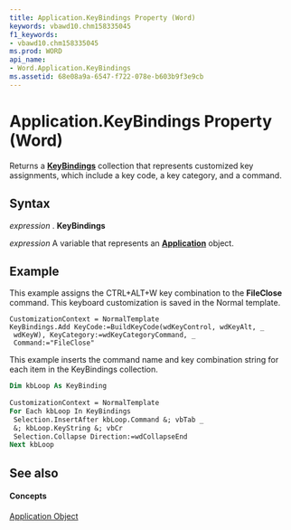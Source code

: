 ```yaml
---
title: Application.KeyBindings Property (Word)
keywords: vbawd10.chm158335045
f1_keywords:
- vbawd10.chm158335045
ms.prod: WORD
api_name:
- Word.Application.KeyBindings
ms.assetid: 68e08a9a-6547-f722-078e-b603b9f3e9cb
---
```



# Application.KeyBindings Property (Word)

Returns a  **[KeyBindings](keybindings-object-word.md)** collection that represents customized key assignments, which include a key code, a key category, and a command.


## Syntax

 _expression_ . **KeyBindings**

 _expression_ A variable that represents an **[Application](application-object-word.md)** object.


## Example

This example assigns the CTRL+ALT+W key combination to the  **FileClose** command. This keyboard customization is saved in the Normal template.


```
CustomizationContext = NormalTemplate 
KeyBindings.Add KeyCode:=BuildKeyCode(wdKeyControl, wdKeyAlt, _ 
 wdKeyW), KeyCategory:=wdKeyCategoryCommand, _ 
 Command:="FileClose"
```

This example inserts the command name and key combination string for each item in the KeyBindings collection.




```vb
Dim kbLoop As KeyBinding 
 
CustomizationContext = NormalTemplate 
For Each kbLoop In KeyBindings 
 Selection.InsertAfter kbLoop.Command &; vbTab _ 
 &; kbLoop.KeyString &; vbCr 
 Selection.Collapse Direction:=wdCollapseEnd 
Next kbLoop
```


## See also


#### Concepts


[Application Object](application-object-word.md)

